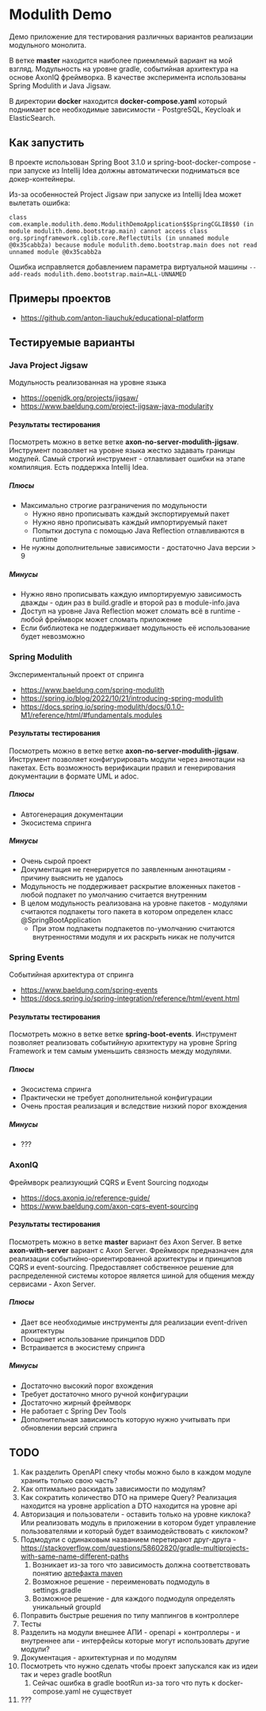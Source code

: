 # Modulith Demo

Демо приложение для тестирования различных вариантов реализации модульного монолита.

В ветке **master** находится наиболее приемлемый вариант на мой взгляд. Модульность на уровне gradle, событийная архитектура на основе AxonIQ фреймворка. В качестве эксперимента использованы Spring Modulith и Java Jigsaw.

В директории **docker** находится **docker-compose.yaml** который поднимает все необходимые зависимости - PostgreSQL, Keycloak и ElasticSearch.

## Как запустить

В проекте использован Spring Boot 3.1.0 и spring-boot-docker-compose - при запуске из Intellij Idea должны автоматически подниматься все докер-контейнеры.

Из-за особенностей Project Jigsaw при запуске из Intellij Idea может вылетать ошибка:

`class com.example.modulith.demo.ModulithDemoApplication$$SpringCGLIB$$0 (in module modulith.demo.bootstrap.main) cannot access class org.springframework.cglib.core.ReflectUtils (in unnamed module @0x35cabb2a) because module modulith.demo.bootstrap.main does not read unnamed module @0x35cabb2a`

Ошибка исправляется добавлением параметра виртуальной машины `--add-reads modulith.demo.bootstrap.main=ALL-UNNAMED`

## Примеры проектов

* https://github.com/anton-liauchuk/educational-platform

## Тестируемые варианты

### Java Project Jigsaw

Модульность реализованная на уровне языка

* https://openjdk.org/projects/jigsaw/
* https://www.baeldung.com/project-jigsaw-java-modularity

#### Результаты тестирования

Посмотреть можно в ветке ветке **axon-no-server-modulith-jigsaw**. Инструмент позволяет на уровне языка жестко задавать границы модулей. Самый строгий инструмент - отлавливает ошибки на этапе компиляция. Есть поддержка Intellij Idea.

##### Плюсы

* Максимально строгие разграничения по модульности
    * Нужно явно прописывать каждый экспортируемый пакет
    * Нужно явно прописывать каждый импортируемый пакет
    * Попытки доступа с помощью Java Reflection отлавливаются в runtime
* Не нужны дополнительные зависимости - достаточно Java версии > 9

##### Минусы

* Нужно явно прописывать каждую импортируемую зависимость дважды - один раз в build.gradle и второй раз в module-info.java
* Доступ на уровне Java Reflection может сломать всё в runtime - любой фреймворк может сломать приложение
* Если библиотека не поддерживает модульность её использование будет невозможно

### Spring Modulith

Экспериментальный проект от спринга

* https://www.baeldung.com/spring-modulith
* https://spring.io/blog/2022/10/21/introducing-spring-modulith
* https://docs.spring.io/spring-modulith/docs/0.1.0-M1/reference/html/#fundamentals.modules

#### Результаты тестирования

Посмотреть можно в ветке ветке **axon-no-server-modulith-jigsaw**. Инструмент позволяет конфигурировать модули через аннотации на пакетах. Есть возможность верификации правил и генерирования документации в формате UML и adoc.

##### Плюсы

* Автогенерация документации
* Экосистема спринга

##### Минусы

* Очень сырой проект
* Документация не генерируется по заявленным аннотациям - причину выяснить не удалось
* Модульность не поддерживает раскрытие вложенных пакетов - любой подпакет по умолчанию считается внутренним
* В целом модульность реализована на уровне пакетов - модулями считаются подпакеты того пакета в котором определен класс @SpringBootApplication
    * При этом подпакеты подпакетов по-умолчанию считаются внутренностями модуля и их раскрыть никак не получится

### Spring Events

Событийная архитектура от спринга

* https://www.baeldung.com/spring-events
* https://docs.spring.io/spring-integration/reference/html/event.html

#### Результаты тестирования

Посмотреть можно в ветке ветке **spring-boot-events**. Инструмент позволяет реализовать событийную архитектуру на уровне Spring Framework и тем самым уменьшить связность между модулями.

##### Плюсы

* Экосистема спринга
* Практически не требует дополнительной конфигурации
* Очень простая реализация и вследствие низкий порог вхождения

##### Минусы

* ???

### AxonIQ

Фреймворк реализующий CQRS и Event Sourcing подходы

* https://docs.axoniq.io/reference-guide/
* https://www.baeldung.com/axon-cqrs-event-sourcing

#### Результаты тестирования

Посмотреть можно в ветке **master** вариант без Axon Server. В ветке **axon-with-server** вариант с Axon Server. Фреймворк предназначен для реализации событийно-ориентированной архитектуры и принципов CQRS и event-sourcing. Предоставляет собственное решение для распределенной системы которое является шиной для общения между сервисами - Axon Server.

##### Плюсы

* Дает все необходимые инструменты для реализации event-driven архитектуры
* Поощряет использование принципов DDD
* Встраивается в экосистему спринга

##### Минусы

* Достаточно высокий порог вхождения
* Требует достаточно много ручной конфигурации
* Достаточно жирный фреймворк
* Не работает с Spring Dev Tools
* Дополнительная зависимость которую нужно учитывать при обновлении версий спринга

## TODO

1. Как разделить OpenAPI спеку чтобы можно было в каждом модуле хранить только свою часть?
2. Как оптимально раскидать зависимости по модулям?
3. Как сократить количество DTO на примере Query? Реализация находится на уровне application а DTO находится на уровне api
4. Авторизация и пользователи - оставить только на уровне киклока? Или реализовать модуль в приложении в котором будет управление пользователями и который будет взаимодействовать с киклоком?
5. Подмодули с одинаковым названием перетирают друг-друга - https://stackoverflow.com/questions/58602820/gradle-multiprojects-with-same-name-different-paths
    1. Возникает из-за того что зависимость должна соответствовать понятию [артефакта maven](https://maven.apache.org/guides/mini/guide-naming-conventions.html)
    2. Возможное решение - переименовать подмодуль в settings.gradle
    3. Возможное решение - для каждого подмодуля определять уникальный groupId
6. Поправить быстрые решения по типу маппингов в контроллере
7. Тесты
8. Разделить на модули внешнее АПИ - openapi + контроллеры - и внутреннее апи - интерфейсы которые могут использовать другие модули?
9. Документация - архитектурная и по модулям
10. Посмотреть что нужно сделать чтобы проект запускался как из идеи так и через gradle bootRun
    1. Сейчас ошибка в gradle bootRun из-за того что путь к docker-compose.yaml не существует
11. ???
